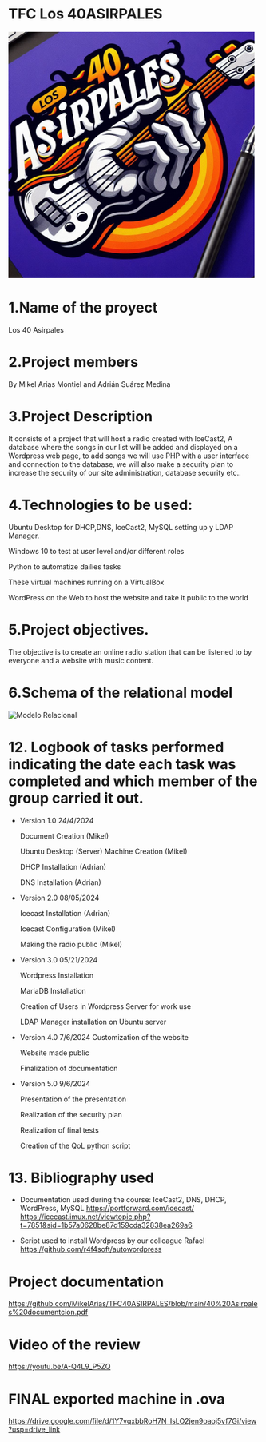# TFC Los 40ASIRPALES
<img width="493" alt="Logo" src="https://github.com/MikelArias/TFC40ASIRPALES/blob/main/Logo%20Asirpales.jpeg">


# 1.Name of the proyect
Los 40 Asirpales

# 2.Project members
By Mikel Arias Montiel and Adrián Suárez Medina

# 3.Project Description
It consists of a project that will host a radio created with IceCast2, A database where the songs in our list will be added and displayed on a Wordpress web page, to add songs we will use PHP with a user interface and connection to the database, we will also make a security plan to increase the security of our site administration, database security etc..

# 4.Technologies to be used:
Ubuntu Desktop for DHCP,DNS, IceCast2, MySQL setting up y LDAP Manager.

Windows 10 to test at user level and/or different roles

Python to automatize dailies tasks

These virtual machines running on a VirtualBox

WordPress on the Web to host the website and take it public to the world

# 5.Project objectives.
The objective is to create an online radio station that can be listened to by everyone and a website with music content.
# 6.Schema of the relational model 



<img width="493" alt="Modelo Relacional" src="https://github.com/MikelArias/TFC40ASIRPALES/assets/115534269/a59cbb0b-99c0-442a-8518-25fc8a580cdb">


# 12. Logbook of tasks performed indicating the date each task was completed and which member of the group carried it out.

- Version 1.0 24/4/2024

    Document Creation (Mikel)

    Ubuntu Desktop (Server) Machine Creation (Mikel)

    DHCP Installation (Adrian)

    DNS Installation (Adrian)

- Version 2.0 08/05/2024

    Icecast Installation (Adrian)

    Icecast Configuration (Mikel)

    Making the radio public (Mikel)

- Version 3.0 05/21/2024

    Wordpress Installation 

    MariaDB Installation

    Creation of Users in Wordpress Server for work use

    LDAP Manager installation on Ubuntu server

- Version 4.0 7/6/2024
    Customization of the website
  
    Website made public
  
    Finalization of documentation

- Version 5.0 9/6/2024
  
     Presentation of the presentation
  
     Realization of the security plan

     Realization of final tests

     Creation of the QoL python script

# 13. Bibliography used

- Documentation used during the course: IceCast2, DNS, DHCP, WordPress, MySQL
            https://portforward.com/icecast/
            https://icecast.imux.net/viewtopic.php?t=7851&sid=1b57a0628be87d159cda32838ea269a6

- Script used to install Wordpress by our colleague Rafael
    https://github.com/r4f4soft/autowordpress

# Project documentation

https://github.com/MikelArias/TFC40ASIRPALES/blob/main/40%20Asirpales%20documentcion.pdf

# Video of the review
https://youtu.be/A-Q4L9_P5ZQ




# FINAL exported machine in .ova
https://drive.google.com/file/d/1Y7vqxbbRoH7N_IsLO2jen9oaoj5vf7Gi/view?usp=drive_link

